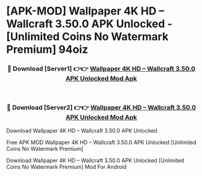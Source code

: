 # [APK-MOD] Wallpaper 4K HD – Wallcraft 3.50.0 APK Unlocked - [Unlimited Coins No Watermark Premium] 94oiz



<div align="center">
<h3>🔴 Download [Server1] 👉👉 <a href="https://momento.my/?title=Wallpaper_4K_HD_–_Wallcraft_3.50.0_APK_Unlocked">Wallpaper 4K HD – Wallcraft 3.50.0 APK Unlocked Mod Apk</a></h3><br>

<h3>🔴 Download [Server2] 👉👉 <a href="https://momento.my/?title=Wallpaper_4K_HD_–_Wallcraft_3.50.0_APK_Unlocked">Wallpaper 4K HD – Wallcraft 3.50.0 APK Unlocked Mod Apk</a></h3>
</div>



Download Wallpaper 4K HD – Wallcraft 3.50.0 APK Unlocked 

Free APK MOD Wallpaper 4K HD – Wallcraft 3.50.0 APK Unlocked [Unlimited Coins No Watermark Premium]

Download Wallpaper 4K HD – Wallcraft 3.50.0 APK Unlocked [Unlimited Coins No Watermark Premium] Mod For Android
